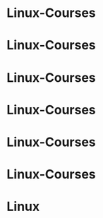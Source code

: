 # Linux-Courses
# Linux-Courses
# Linux-Courses
# Linux-Courses
# Linux-Courses
# Linux-Courses
# Linux
